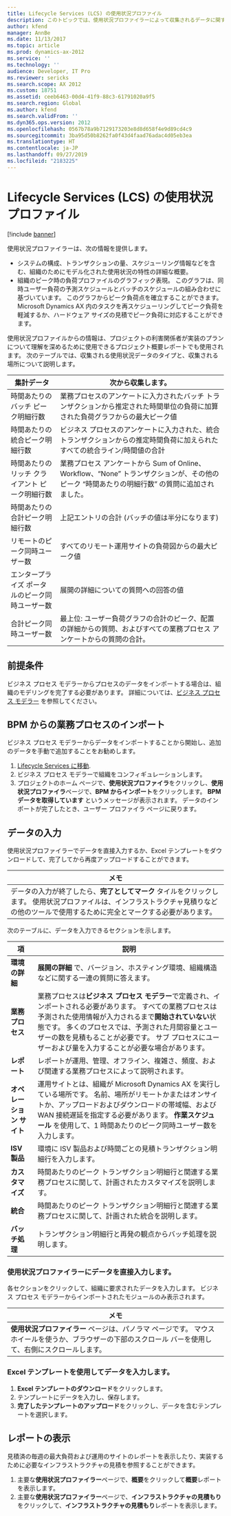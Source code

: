 ```yaml
---
title: Lifecycle Services (LCS) の使用状況プロファイル
description: このトピックでは、使用状況プロファイラーによって収集されるデータに関する情報を提供します。
author: kfend
manager: AnnBe
ms.date: 11/13/2017
ms.topic: article
ms.prod: dynamics-ax-2012
ms.service: ''
ms.technology: ''
audience: Developer, IT Pro
ms.reviewer: sericks
ms.search.scope: AX 2012
ms.custom: 18751
ms.assetid: ceeb6463-00d4-41f9-88c3-61791020a9f5
ms.search.region: Global
ms.author: kfend
ms.search.validFrom: ''
ms.dyn365.ops.version: 2012
ms.openlocfilehash: 0567b78a9b7129173203e8d8d658f4e9d89cd4c9
ms.sourcegitcommit: 3ba95d50b8262fa0f43d4faad76adac4d05eb3ea
ms.translationtype: HT
ms.contentlocale: ja-JP
ms.lasthandoff: 09/27/2019
ms.locfileid: "2183225"
---
```

# <a name="usage-profiler-in-lifecycle-services-lcs"></a>Lifecycle Services (LCS) の使用状況プロファイル

[!include [banner](../../includes/banner.md)]

使用状況プロファイラーは、次の情報を提供します。

-   システムの構成、トランザクションの量、スケジューリング情報などを含む、組織のためにモデル化された使用状況の特性の詳細な概要。
-   組織のピーク時の負荷プロファイルのグラフィック表現。 このグラフは、同時ユーザー負荷の予測スケジュールとバッチのスケジュールの組み合わせに基づいています。 このグラフからピーク負荷点を確立することができます。 Microsoft Dynamics AX 内のタスクを再スケジューリングしてピーク負荷を軽減するか、ハードウェア サイズの見積でピーク負荷に対応することができます。

使用状況プロファイルからの情報は、プロジェクトの利害関係者が実装のプランについて理解を深めるために使用できるプロジェクト概要レポートでも使用されます。 次のテーブルでは、収集される使用状況データのタイプと、収集される場所について説明します。

| 集計データ                         | 次から収集します。                                                                                                                                              |
|-----------------------------------------|-------------------------------------------------------------------------------------------------------------------------------------------------------------|
| 時間あたりのバッチ ピーク明細行数                   | 業務プロセスのアンケートに入力されたバッチ トランザクションから推定された時間単位の負荷に加算された負荷グラフからの最大ピーク値         |
| 時間あたりの統合ピーク明細行数             | ビジネス プロセスのアンケートに入力された、統合トランザクションからの推定時間負荷に加えられたすべての統合ライン/時間値の合計    |
| 時間あたりのリッチ クライアント ピーク明細行数             | 業務プロセス アンケートから Sum of Online、Workflow、“None” トランザクションが、その他のピーク “時間あたりの明細行数” の質問に追加されました。 |
| 時間あたりの合計ピーク明細行数                   | 上記エントリの合計 (バッチの値は半分になります)                                                                                                  |
| リモートのピーク同時ユーザー数            | すべてのリモート運用サイトの負荷図からの最大ピーク値                                                                                 |
| エンタープライズ ポータルのピーク同時ユーザー数 | 展開の詳細についての質問への回答の値                                                                                                      |
| 合計ピーク同時ユーザー数             | 最上位: ユーザー負荷グラフの合計のピーク、配置の詳細からの質問、およびすべての業務プロセス アンケートからの質問の合計。      |

## <a name="prerequisites"></a>前提条件
ビジネス プロセス モデラーからプロセスのデータをインポートする場合は、組織のモデリングを完了する必要があります。 詳細については、[ビジネス プロセス モデラー](business-process-modeler-lcs.md) を参照してください。

## <a name="import-business-processes-from-bpm"></a>BPM からの業務プロセスのインポート
ビジネス プロセス モデラーからデータをインポートすることから開始し、追加のデータを手動で追加することをお勧めします。

1.  [Lifecycle Services に移動](https://lcs.dynamics.com).
2.  ビジネス プロセス モデラーで組織をコンフィギュレーションします。
3.  プロジェクトのホーム ページで、**使用状況プロファイラ**をクリックし、**使用状況プロファイラ**ページで、**BPM からインポート**をクリックします。 **BPM データを取得しています** というメッセージが表示されます。 データのインポートが完了したとき、ユーザー プロファイラ ページに戻ります。

## <a name="enter-data"></a>データの入力
使用状況プロファイラーでデータを直接入力するか、Excel テンプレートをダウンロードして、完了してから再度アップロードすることができます。

| **メモ**                                                                                                                                                                                |
|-----------------------------------------------------------------------------------------------------------------------------------------------------------------------------------------|
| データの入力が終了したら、**完了としてマーク** タイルをクリックします。 使用状況プロファイルは、インフラストラクチャ見積りなどの他のツールで使用するために完全とマークする必要があります。 |

次のテーブルに、データを入力できるセクションを示します。

| 項                 | 説明                                                                                                                                                                                                                                                                                                                                                       |
|-------------------------|-------------------------------------------------------------------------------------------------------------------------------------------------------------------------------------------------------------------------------------------------------------------------------------------------------------------------------------------------------------------|
| **環境の詳細** | **展開の詳細** で、バージョン、ホスティング環境、組織構造などに関する一連の質問に答えます。                                                                                                                                                                                                                           |
| **業務プロセス**  | 業務プロセスは**ビジネス プロセス モデラー**で定義され、インポートされる必要があります。 すべての業務プロセスは予測された使用情報が入力されるまで**開始されていない**状態です。 多くのプロセスでは、予測された月間容量とユーザーの数を見積もることが必要です。 サブ プロセスにユーザーおよび量を入力することが必要な場合があります。 |
| **レポート**             | レポートが運用、管理、オフライン、複雑さ、頻度、および関連する業務プロセスによって説明されます。                                                                                                                                                                                                                              |
| **オペレーション サイト**     | 運用サイトとは、組織が Microsoft Dynamics AX を実行している場所です。 名前、場所がリモートかまたはオンサイトか、アップロードおよびダウンロードの帯域幅、および WAN 接続遅延を指定する必要があります。 **作業スケジュール** を使用して、1 時間あたりのピーク同時ユーザー数を入力します。                                                        |
| **ISV 製品**        | 環境に ISV 製品および時間ごとの見積トランザクション明細行を入力します。                                                                                                                                                                                                                                                                         |
| **カスタマイズ**      | 時間あたりのピーク トランザクション明細行と関連する業務プロセスに関して、計画されたカスタマイズを説明します。                                                                                                                                                                                                                                                        |
| **統合**        | 時間あたりのピーク トランザクション明細行と関連する業務プロセスに関して、計画された統合を説明します。                                                                                                                                                                                                                                                          |
| **バッチ処理**     | トランザクション明細行と再発の観点からバッチ処理を説明します。                                                                                                                                                                                                                                                                                            |

### 

### <a name="enter-data-directly-in-usage-profiler"></a>使用状況プロファイラーにデータを直接入力します。

各セクションをクリックして、組織に要求されたデータを入力します。 ビジネス プロセス モデラーからインポートされたモジュールのみ表示されます。

| **メモ**                                                                                                                               |
|----------------------------------------------------------------------------------------------------------------------------------------|
| **使用状況プロファイラー** ページは、パノラマ ページです。 マウス ホイールを使うか、ブラウザーの下部のスクロール バーを使用して、右側にスクロールします。 |

### 

### <a name="enter-data-by-using-an-excel-template"></a>Excel テンプレートを使用してデータを入力します。

1.  **Excel テンプレートのダウンロード**をクリックします。
2.  テンプレートにデータを入力し、保存します。
3.  **完了したテンプレートのアップロード**をクリックし、データを含むテンプレートを選択します。

## <a name="view-reports"></a>レポートの表示
見積済の毎週の最大負荷および運用のサイトのレポートを表示したり、実装するために必要なインフラストラクチャの見積を参照することができます。

1.  主要な**使用状況プロファイラー**ページで、**概要**をクリックして**概要**レポートを表示します。
2.  主要な**使用状況プロファイラー**ページで、**インフラストラクチャの見積もり**をクリックして、**インフラストラクチャの見積もり**レポートを表示します。




